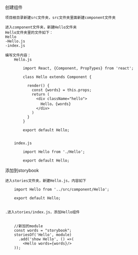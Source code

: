 




创建组件

    项目根目录新建src文件夹，src文件夹里面新建component文件夹
    
    进入component文件夹，新建Hello文件夹 
    Hello文件夹里的文件如下： 
    Hello 
    -Hello.js 
    -index.js

    编写文件内容： 
        Hello.js
        
            import React, {Component, PropTypes} from 'react';
        
            class Hello extends Component {
            
              render() {
                const {words} = this.props;
                return (
                  <div className="hello">
                    Hello，{words}
                  </div>
                )
              }
            }
            
            export default Hello;
        
        
        index.js
        
            import Hello from './Hello';
            
            export default Hello;


添加到storybook

    进入stories文件夹，新建Hello.js，内容如下
    
        import Hello from '../src/component/Hello';
        
        export default Hello;
    
    
    .进入stories/index.js，添加Hello组件
    
       
        //新加的module
        const words = "storybook";
        storiesOf('Hello', module)
          .add('show Hello', () =>(
            <Hello words={words}/>
        ));

